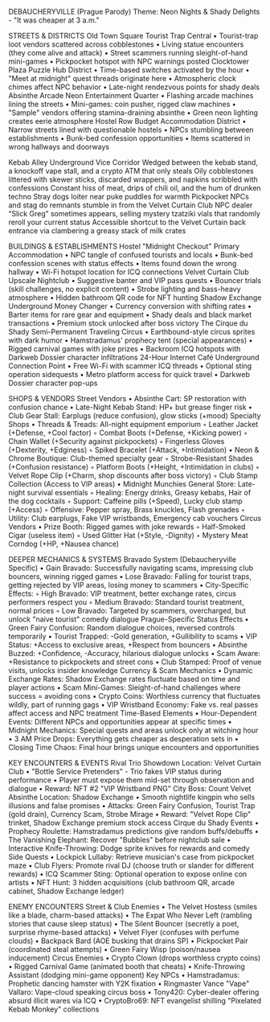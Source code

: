 DEBAUCHERYVILLE (Prague Parody)
Theme: Neon Nights & Shady Delights - "It was cheaper at 3 a.m."

STREETS & DISTRICTS
Old Town Square
Tourist Trap Central
    • Tourist-trap loot vendors scattered across cobblestones 
    • Living statue encounters (they come alive and attack) 
    • Street scammers running sleight-of-hand mini-games 
    • Pickpocket hotspot with NPC warnings posted 
Clocktower Plaza
Puzzle Hub District
    • Time-based switches activated by the hour 
    • "Meet at midnight" quest threads originate here 
    • Atmospheric clock chimes affect NPC behavior 
    • Late-night rendezvous points for shady deals 
Absinthe Arcade
Neon Entertainment Quarter
    • Flashing arcade machines lining the streets 
    • Mini-games: coin pusher, rigged claw machines 
    • "Sample" vendors offering stamina-draining absinthe 
    • Green neon lighting creates eerie atmosphere 
Hostel Row
Budget Accommodation District
    • Narrow streets lined with questionable hostels 
    • NPCs stumbling between establishments 
    • Bunk-bed confession opportunities 
    • Items scattered in wrong hallways and doorways 

Kebab Alley
Underground Vice Corridor
Wedged between the kebab stand, a knockoff vape stall, and a crypto ATM that only steals
Oily cobblestones littered with skewer sticks, discarded wrappers, and napkins scribbled with confessions
Constant hiss of meat, drips of chili oil, and the hum of drunken techno
Stray dogs loiter near puke puddles for warmth
Pickpocket NPCs and stag do remnants stumble in from the Velvet Curtain Club
NPC dealer “Slick Greg” sometimes appears, selling mystery tzatziki vials that randomly reroll your current status
Accessible shortcut to the Velvet Curtain back entrance via clambering a greasy stack of milk crates

BUILDINGS & ESTABLISHMENTS
Hostel "Midnight Checkout"
Primary Accommodation
    • NPC tangle of confused tourists and locals 
    • Bunk-bed confession scenes with status effects 
    • Items found down the wrong hallway 
    • Wi-Fi hotspot location for ICQ connections 
Velvet Curtain Club
Upscale Nightclub
    • Suggestive banter and VIP pass quests 
    • Bouncer trials (skill challenges, no explicit content) 
    • Strobe lighting and bass-heavy atmosphere 
    • Hidden bathroom QR code for NFT hunting 
Shadow Exchange
Underground Money Changer
    • Currency conversion with shifting rates 
    • Barter items for rare gear and equipment 
    • Shady deals and black market transactions 
    • Premium stock unlocked after boss victory 
The Cirque du Shady
Semi-Permanent Traveling Circus
    • Earthbound-style circus sprites with dark humor 
    • Hamstradamus' prophecy tent (special appearances) 
    • Rigged carnival games with joke prizes 
    • Backroom ICQ hotspots with Darkweb Dossier character infiltrations 
24-Hour Internet Café
Underground Connection Point
    • Free Wi-Fi with scammer ICQ threads 
    • Optional sting operation sidequests 
    • Metro platform access for quick travel 
    • Darkweb Dossier character pop-ups 

SHOPS & VENDORS
Street Vendors
    • Absinthe Cart: SP restoration with confusion chance 
    • Late-Night Kebab Stand: HP+ but grease finger risk 
    • Club Gear Stall: Earplugs (reduce confusion), glow sticks (+mood) 
Specialty Shops
    • Threads & Treads: All-night equipment emporium
        ◦ Leather Jacket (+Defense, +Cool factor) 
        ◦ Combat Boots (+Defense, +Kicking power) 
        ◦ Chain Wallet (+Security against pickpockets) 
        ◦ Fingerless Gloves (+Dexterity, +Edginess) 
        ◦ Spiked Bracelet (+Attack, +Intimidation) 
    • Neon & Chrome Boutique: Club-themed specialty gear
        ◦ Strobe-Resistant Shades (+Confusion resistance) 
        ◦ Platform Boots (+Height, +Intimidation in clubs) 
        ◦ Velvet Rope Clip (+Charm, shop discounts after boss victory) 
        ◦ Club Stamp Collection (Access to VIP areas) 
    • Midnight Munchies General Store: Late-night survival essentials
        ◦ Healing: Energy drinks, Greasy kebabs, Hair of the dog cocktails 
        ◦ Support: Caffeine pills (+Speed), Lucky club stamp (+Access) 
        ◦ Offensive: Pepper spray, Brass knuckles, Flash grenades 
        ◦ Utility: Club earplugs, Fake VIP wristbands, Emergency cab vouchers 
Circus Vendors
    • Prize Booth: Rigged games with joke rewards 
        ◦ Half-Smoked Cigar (useless item) 
        ◦ Used Glitter Hat (+Style, -Dignity) 
        ◦ Mystery Meat Corndog (+HP, +Nausea chance) 

DEEPER MECHANICS & SYSTEMS
Bravado System (Debaucheryville Specific)
    • Gain Bravado: Successfully navigating scams, impressing club bouncers, winning rigged games 
    • Lose Bravado: Falling for tourist traps, getting rejected by VIP areas, losing money to scammers 
    • City-Specific Effects: 
        ◦ High Bravado: VIP treatment, better exchange rates, circus performers respect you 
        ◦ Medium Bravado: Standard tourist treatment, normal prices 
        ◦ Low Bravado: Targeted by scammers, overcharged, but unlock "naive tourist" comedy dialogue 
Prague-Specific Status Effects
    • Green Fairy Confusion: Random dialogue choices, reversed controls temporarily 
    • Tourist Trapped: -Gold generation, +Gullibility to scams 
    • VIP Status: +Access to exclusive areas, +Respect from bouncers 
    • Absinthe Buzzed: +Confidence, -Accuracy, hilarious dialogue unlocks 
    • Scam Aware: +Resistance to pickpockets and street cons 
    • Club Stamped: Proof of venue visits, unlocks insider knowledge 
Currency & Scam Mechanics
    • Dynamic Exchange Rates: Shadow Exchange rates fluctuate based on time and player actions 
    • Scam Mini-Games: Sleight-of-hand challenges where success = avoiding cons 
    • Crypto Coins: Worthless currency that fluctuates wildly, part of running gags 
    • VIP Wristband Economy: Fake vs. real passes affect access and NPC treatment 
Time-Based Elements
    • Hour-Dependent Events: Different NPCs and opportunities appear at specific times 
    • Midnight Mechanics: Special quests and areas unlock only at witching hour 
    • 3 AM Price Drops: Everything gets cheaper as desperation sets in 
    • Closing Time Chaos: Final hour brings unique encounters and opportunities 

KEY ENCOUNTERS & EVENTS
Rival Trio Showdown
Location: Velvet Curtain Club
    • "Bottle Service Pretenders" - Trio fakes VIP status during performance 
    • Player must expose them mid-set through observation and dialogue 
    • Reward: NFT #2 "VIP Wristband PNG" 
City Boss: Count Velvet Absinthe
Location: Shadow Exchange
    • Smooth nightlife kingpin who sells illusions and false promises 
    • Attacks: Green Fairy Confusion, Tourist Trap (gold drain), Currency Scam, Strobe Mirage 
    • Reward: "Velvet Rope Clip" trinket, Shadow Exchange premium stock access 
Cirque du Shady Events
    • Prophecy Roulette: Hamstradamus predictions give random buffs/debuffs 
    • The Vanishing Elephant: Recover "Bubbles" before nightclub sale 
    • Interactive Knife-Throwing: Dodge sprite knives for rewards and comedy 
Side Quests
    • Lockpick Lullaby: Retrieve musician's case from pickpocket maze 
    • Club Flyers: Promote rival DJ (choose truth or slander for different rewards) 
    • ICQ Scammer Sting: Optional operation to expose online con artists 
    • NFT Hunt: 3 hidden acquisitions (club bathroom QR, arcade cabinet, Shadow Exchange ledger) 

ENEMY ENCOUNTERS
Street & Club Enemies
    • The Velvet Hostess (smiles like a blade, charm-based attacks) 
    • The Expat Who Never Left (rambling stories that cause sleep status) 
    • The Silent Bouncer (secretly a poet, surprise rhyme-based attacks) 
    • Velvet Flyer (confuses with perfume clouds) 
    • Backpack Bard (AOE busking that drains SP) 
    • Pickpocket Pair (coordinated steal attempts) 
    • Green Fairy Wisp (poison/nausea inducement) 
Circus Enemies
    • Crypto Clown (drops worthless crypto coins) 
    • Rigged Carnival Game (animated booth that cheats) 
    • Knife-Throwing Assistant (dodging mini-game opponent) 
Key NPCs
    • Hamstradamus: Prophetic dancing hamster with Y2K fixation 
    • Ringmaster Vance "Vape" Vallaro: Vape-cloud speaking circus boss 
    • Tony420: Cyber-dealer offering absurd illicit wares via ICQ 
    • CryptoBro69: NFT evangelist shilling "Pixelated Kebab Monkey" collections 

